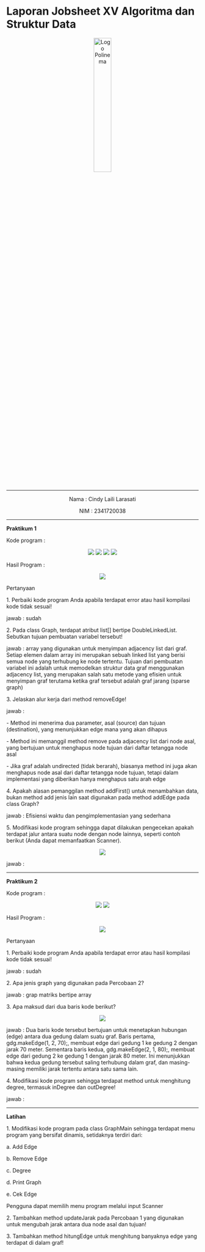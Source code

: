 # Laporan Jobsheet XV Algoritma dan Struktur Data
<p align="center">
   <img src="https://static.wikia.nocookie.net/logopedia/images/8/8a/Politeknik_Negeri_Malang.png/revision/latest?cb=20190922202558 " alt="Logo Polinema" width="30%"> 
</p>
<hr>
<p align="center">Nama : Cindy Laili Larasati</p>
<p align="center">NIM : 2341720038</p>
<hr>
<b>Praktikum 1</b>
<p>Kode program :</p>
<p align="center">
    <img src="Gambar/KodePrak1.png">
    <img src="Gambar/KodePrak1_2.png">
    <img src="Gambar/KodePrak1_3.png">
    <img src="Gambar/KodePrak1_4.png">
</p>
<p>Hasil Program :</p>
<p align="center">
    <img src="Gambar/HasilPrak1.png">
</p>
<p>Pertanyaan</p>
<p>1. Perbaiki kode program Anda apabila terdapat error atau hasil kompilasi kode tidak sesuai!</p>
<p>jawab : sudah</p>
<p>2. Pada class Graph, terdapat atribut list[] bertipe DoubleLinkedList. Sebutkan tujuan pembuatan
variabel tersebut!</p>
<p>jawab : array yang digunakan untuk menyimpan adjacency list dari graf. Setiap elemen dalam array ini merupakan sebuah linked list yang berisi semua node yang terhubung ke node tertentu. Tujuan dari pembuatan variabel ini adalah untuk memodelkan struktur data graf menggunakan adjacency list, yang merupakan salah satu metode yang efisien untuk menyimpan graf terutama ketika graf tersebut adalah graf jarang (sparse graph)</p>
<p>3. Jelaskan alur kerja dari method removeEdge!</p>
<p>jawab : </p>
<p> - Method ini menerima dua parameter, asal (source) dan tujuan (destination), yang menunjukkan edge mana yang akan dihapus</p>
<p> - Method ini memanggil method remove pada adjacency list dari node asal, yang bertujuan untuk menghapus node tujuan dari daftar tetangga node asal</p>
<p> - Jika graf adalah undirected (tidak berarah), biasanya method ini juga akan menghapus node asal dari daftar tetangga node tujuan, tetapi dalam implementasi yang diberikan hanya menghapus satu arah edge</p>
<p>4. Apakah alasan pemanggilan method addFirst() untuk menambahkan data, bukan method add
jenis lain saat digunakan pada method addEdge pada class Graph?</p>
<p>jawab : Efisiensi waktu dan pengimplementasian yang sederhana</p>
<p>5. Modifikasi kode program sehingga dapat dilakukan pengecekan apakah terdapat jalur antara
suatu node dengan node lainnya, seperti contoh berikut (Anda dapat memanfaatkan Scanner).</p>
<p align="center">
    <img src="Gambar/SoalNo5.png">
</p>
<p>jawab : </p>
<hr>
<b>Praktikum 2</b>
<p>Kode program :</p>
<p align="center">
    <img src="Gambar/KodePrak2.png">
    <img src="Gambar/KodePrak2_2.png">
</p>
<p>Hasil Program :</p>
<p align="center">
    <img src="Gambar/HasilPrak2.png">
</p>
<p>Pertanyaan</p>
<p>1. Perbaiki kode program Anda apabila terdapat error atau hasil kompilasi kode tidak sesuai!</p>
<p>jawab : sudah</p>
<p>2. Apa jenis graph yang digunakan pada Percobaan 2?</p>
<p>jawab : grap matriks bertipe array</p>
<p>3. Apa maksud dari dua baris kode berikut?</p>
<p align="center">
    <img src="Gambar/SoalNo3.png">
</p>
<p>jawab : Dua baris kode tersebut bertujuan untuk menetapkan hubungan (edge) antara dua gedung dalam suatu graf. Baris pertama, gdg.makeEdge(1, 2, 70);, membuat edge dari gedung 1 ke gedung 2 dengan jarak 70 meter. Sementara baris kedua, gdg.makeEdge(2, 1, 80);, membuat edge dari gedung 2 ke gedung 1 dengan jarak 80 meter. Ini menunjukkan bahwa kedua gedung tersebut saling terhubung dalam graf, dan masing-masing memiliki jarak tertentu antara satu sama lain.</p>
<p>4. Modifikasi kode program sehingga terdapat method untuk menghitung degree, termasuk
inDegree dan outDegree!</p>
<p>jawab : </p>
<hr>
<b>Latihan</b>
<p>1. Modifikasi kode program pada class GraphMain sehingga terdapat menu program yang bersifat
dinamis, setidaknya terdiri dari:</p>
<p>a. Add Edge</p>
<p>b. Remove Edge</p>
<p>c. Degree</p>
<p>d. Print Graph</p>
<p>e. Cek Edge</p>
<p>Pengguna dapat memilih menu program melalui input Scanner</p>
<p>2. Tambahkan method updateJarak pada Percobaan 1 yang digunakan untuk mengubah jarak
antara dua node asal dan tujuan!</p>
<p>3. Tambahkan method hitungEdge untuk menghitung banyaknya edge yang terdapat di dalam graf!</p>